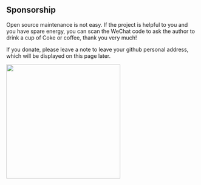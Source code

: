 <!--
 * @Author: tackchen
 * @Date: 2022-10-09 21:45:38
 * @Description: Coding something
-->
## Sponsorship

Open source maintenance is not easy. If the project is helpful to you and you have spare energy, you can scan the WeChat code to ask the author to drink a cup of Coke or coffee, thank you very much!

If you donate, please leave a note to leave your github personal address, which will be displayed on this page later.

<img src='https://shiyix.cn/wx-pay.png' width='300'/>